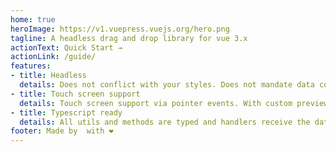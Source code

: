 ```yaml
---
home: true
heroImage: https://v1.vuepress.vuejs.org/hero.png
tagline: A headless drag and drop library for vue 3.x
actionText: Quick Start →
actionLink: /guide/
features:
- title: Headless
  details: Does not conflict with your styles. Does not mandate data constructs in a specific format.
- title: Touch screen support
  details: Touch screen support via pointer events. With custom preview support to overcome dom limits.
- title: Typescript ready
  details: All utils and methods are typed and handlers receive the data type you defined automatically
footer: Made by  with ❤️
---
```

